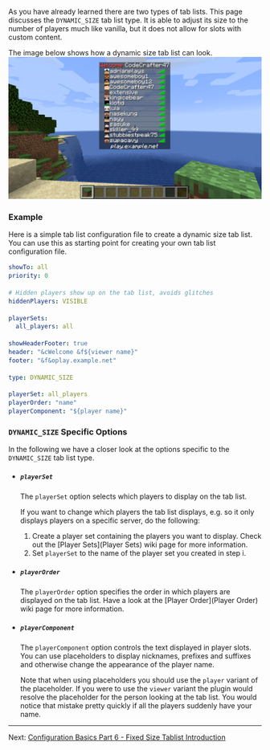 As you have already learned there are two types of tab lists.
This page discusses the `DYNAMIC_SIZE` tab list type.
It is able to adjust its size to the number of players much like vanilla, but it does not allow for slots with custom content.

The image below shows how a dynamic size tab list can look.
![Image of a dynamic size tab list](images/dynamic-size-ato.png)

### Example

Here is a simple tab list configuration file to create a dynamic size tab list.
You can use this as starting point for creating your own tab list configuration file.

```yaml
showTo: all
priority: 0

# Hidden players show up on the tab list, avoids glitches
hiddenPlayers: VISIBLE

playerSets:
  all_players: all

showHeaderFooter: true
header: "&cWelcome &f${viewer name}"
footer: "&f&oplay.example.net"

type: DYNAMIC_SIZE

playerSet: all_players
playerOrder: "name"
playerComponent: "${player name}"
```

### `DYNAMIC_SIZE` Specific Options

In the following we have a closer look at the options specific to the `DYNAMIC_SIZE` tab list type.

* ##### `playerSet`

    The `playerSet` option selects which players to display on the tab list.
    
    If you want to change which players the tab list displays, e.g. so it only displays players on a specific server, do the following:
    1.  Create a player set containing the players you want to display.
        Check out the [Player Sets](Player Sets) wiki page for more information.
    2.  Set `playerSet` to the name of the player set you created in step i.

* ##### `playerOrder`

    The `playerOrder` option specifies the order in which players are displayed on the tab list.
    Have a look at the [Player Order](Player Order) wiki page for more information.

* ##### `playerComponent`
    
    The `playerComponent` option controls the text displayed in player slots.
    You can use placeholders to display nicknames, prefixes and suffixes and otherwise change the appearance of the player name.
    
    Note that when using placeholders you should use the `player` variant of the placeholder.
    If you were to use the `viewer` variant the plugin would resolve the placeholder for the person looking at the tab list.
    You would notice that mistake pretty quickly if all the players suddenly have your name.

--------------------------------------------------------------------------------

Next: [Configuration Basics Part 6 - Fixed Size Tablist Introduction](Configuration-Basics-Part-6---Fixed-Size-Tablist-Introduction)
